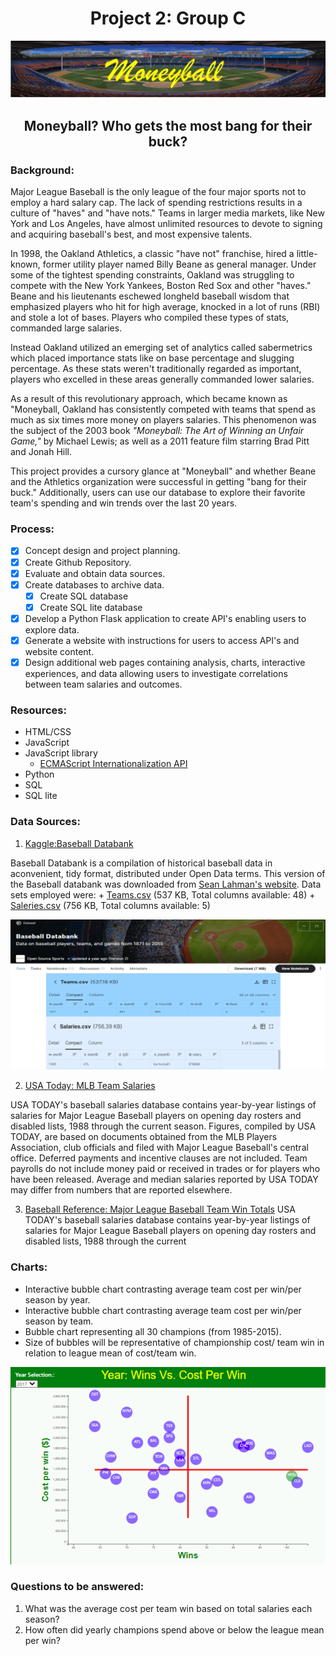 # <div align = "center"> Project 2: Group C</div>

![coverArt1.png](images/coverArt1.png)


## <b><div align = "center">Moneyball? Who gets the most bang for their buck?</div></b>

### Background:
Major League Baseball is the only league of the four major sports not to employ a hard salary cap. The lack of spending restrictions results in a 
culture of "haves" and "have nots." Teams in larger media markets, like New York and Los Angeles, have almost unlimited resources to devote to signing and 
acquiring baseball's best, and most expensive talents.

In 1998, the Oakland Athletics, a classic "have not" franchise, hired a little-known, former utility player named Billy Beane as general manager. 
Under some of the tightest spending constraints, Oakland was struggling to compete with the New York Yankees, Boston Red Sox and other "haves." Beane and 
his lieutenants eschewed longheld baseball wisdom that emphasized players who hit for high average, knocked in a lot of runs (RBI) and stole a lot of bases. 
Players who compiled these types of stats, commanded large salaries. 

Instead Oakland utilized an emerging set of analytics called sabermetrics which placed importance stats like on base percentage and slugging percentage. 
As these stats weren't traditionally regarded as important, players who excelled in these areas generally commanded lower salaries.

As a result of this revolutionary approach, which became known as "Moneyball, Oakland has consistently competed with teams that spend as much as six times
more money on players salaries. This phenomenon was the subject of the 2003 book *"Moneyball: The Art of Winning an Unfair Game,"* by Michael Lewis; as well as 
a 2011 feature film starring Brad Pitt and Jonah Hill.

This project provides a cursory glance at "Moneyball" and whether Beane and the Athletics organization were successful in getting "bang for their buck." 
Additionally, users can use our database to explore their favorite team's spending and win trends over the last 20 years. 

### Process: 
- [x] Concept design and project planning.
- [x] Create Github Repository.
- [x] Evaluate and obtain data sources.
- [x] Create databases to archive data.
  - [x] Create SQL database
  - [x] Create SQL lite database
  
- [x] Develop a Python Flask application to create API's enabling users to explore data. 
- [x] Generate a website with instructions for users to access API's and website content.
- [x] Design additional web pages containing analysis, charts, interactive experiences, and data allowing users to investigate correlations between team salaries and outcomes.

### Resources:
-	HTML/CSS
-	JavaScript
-	JavaScript library
	-	[ECMAScript Internationalization API](https://402.ecma-international.org/1.0/) 		
-	Python
-	SQL
-	SQL lite

	


### Data Sources:
	
   1. [Kaggle:Baseball Databank](https://www.kaggle.com/open-source-sports/baseball-databank?select=HallOfFame.csv)
      
   Baseball Databank is a compilation of historical baseball data in aconvenient, tidy format, distributed under Open Data terms.
   This version of the Baseball databank was downloaded from [Sean Lahman's website](http://www.seanlahman.com/baseball-archive/statistics/). Data sets employed were:
      +  [Teams.csv](https://www.kaggle.com/open-source-sports/baseball-databank?select=Teams.csv) (537 KB, Total columns available: 48)
      +  [Saleries.csv](https://www.kaggle.com/open-source-sports/baseball-databank?select=Salaries.csv) (756 KB, Total columns available: 5)
        		
	
![csvArt.png](images/csvArt.png)
	
	
	
   2. [USA Today: MLB Team Salaries](https://www.usatoday.com/sports/mlb/salaries/2019/team/all/)
      
   USA TODAY's baseball salaries database contains year-by-year listings of salaries for Major League Baseball players on opening day rosters and disabled lists, 1988 	through the current season. Figures, compiled by USA TODAY, are based on documents obtained from the MLB Players Association, club officials and filed with Major League Baseball's central office. Deferred payments and incentive clauses are not included. Team payrolls do not include money paid or received in trades or for players who have been released. Average and median salaries reported by USA TODAY may differ from numbers that are reported elsewhere.
      
   3. [Baseball Reference: Major League Baseball Team Win Totals](https://www.baseball-reference.com/leagues/MLB/index.shtml)
   USA TODAY's baseball salaries database contains year-by-year listings of salaries for Major League Baseball players on opening day rosters and disabled lists, 1988 	through the current
   
   






### Charts: 
-	Interactive bubble chart contrasting average team cost per win/per season by year.
-	Interactive bubble chart contrasting average team cost per win/per season by team.
-	Bubble chart representing all 30 champions (from 1985-2015). 
-	Size of bubbles will be representative of championship cost/ team win in relation to league mean of cost/team win.

![bubleChartExample.png](images/bubleChartExample.png)
	
### Questions to be answered:
1.	What was the average cost per team win based on total salaries each season?
2.	How often did yearly champions spend above or below the league mean per win?




